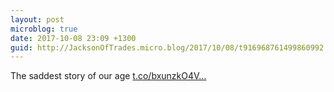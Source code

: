 ```yaml
---
layout: post
microblog: true
date: 2017-10-08 23:09 +1300
guid: http://JacksonOfTrades.micro.blog/2017/10/08/t916968761499860992.html
---
```

The saddest story of our age [t.co/bxunzkO4V...](https://t.co/bxunzkO4Vy)
